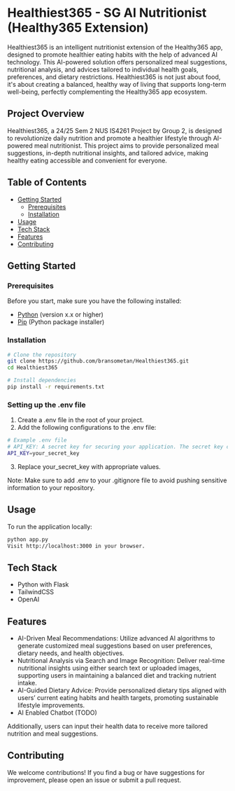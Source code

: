 # Healthiest365 - SG AI Nutritionist (Healthy365 Extension)

Healthiest365 is an intelligent nutritionist extension of the Healthy365 app, designed to promote healthier eating habits with the help of advanced AI technology. This AI-powered solution offers personalized meal suggestions, nutritional analysis, and advices tailored to individual health goals, preferences, and dietary restrictions. Healthiest365 is not just about food, it's about creating a balanced, healthy way of living that supports long-term well-being, perfectly complementing the Healthy365 app ecosystem.

## Project Overview

Healthiest365, a 24/25 Sem 2 NUS IS4261 Project by Group 2, is designed to revolutionize daily nutrition and promote a healthier lifestyle through AI-powered meal nutritionist. This project aims to provide personalized meal suggestions, in-depth nutritional insights, and tailored advice, making healthy eating accessible and convenient for everyone. 

## Table of Contents
- [Getting Started](#getting-started)
  - [Prerequisites](#prerequisites)
  - [Installation](#installation)
- [Usage](#usage)
- [Tech Stack](#tech-stack)
- [Features](#features)
- [Contributing](#contributing)

## Getting Started

### Prerequisites

Before you start, make sure you have the following installed:

- [Python](https://www.python.org/downloads/) (version x.x or higher)
- [Pip](https://pip.pypa.io/en/stable/installation/) (Python package installer)

### Installation

```bash
# Clone the repository
git clone https://github.com/bransometan/Healthiest365.git
cd Healthiest365

# Install dependencies
pip install -r requirements.txt
```
### Setting up the .env file
1) Create a .env file in the root of your project.
2) Add the following configurations to the .env file:
```bash
# Example .env file
# API_KEY: A secret key for securing your application. The secret key can be obtained from https://platform.openai.com/api-keys.
API_KEY=your_secret_key
```
3) Replace your_secret_key with appropriate values.

Note: Make sure to add .env to your .gitignore file to avoid pushing sensitive information to your repository.

## Usage
To run the application locally:

```bash
python app.py
Visit http://localhost:3000 in your browser.
```

## Tech Stack
- Python with Flask
- TailwindCSS
- OpenAI

## Features
- AI-Driven Meal Recommendations: Utilize advanced AI algorithms to generate customized meal suggestions based on user preferences, dietary needs, and health objectives.
- Nutritional Analysis via Search and Image Recognition: Deliver real-time nutritional insights using either search text or uploaded images, supporting users in maintaining a balanced diet and tracking nutrient intake.
- AI-Guided Dietary Advice: Provide personalized dietary tips aligned with users’ current eating habits and health targets, promoting sustainable lifestyle improvements.
- AI Enabled Chatbot (TODO)

Additionally, users can input their health data to receive more tailored nutrition and meal suggestions.

## Contributing
We welcome contributions! If you find a bug or have suggestions for improvement, please open an issue or submit a pull request.
